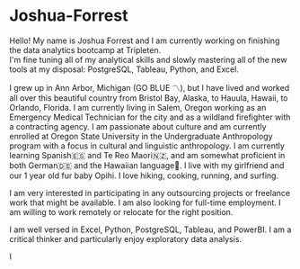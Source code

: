 # Joshua-Forrest

Hello!  My name is Joshua Forrest and I am currently working on finishing the data analytics bootcamp at Tripleten.  
I'm fine tuning all of my analytical skills and slowly mastering all of the new tools at my disposal: PostgreSQL, Tableau, Python, and Excel.

I grew up in Ann Arbor, Michigan (GO BLUE 〽️), but I have lived and worked all over this beautiful country from Bristol Bay, Alaska, to Hauula, Hawaii, to Orlando, Florida.  I am currently living in Salem, Oregon working as an Emergency Medical Technician for the city and as a wildland firefighter with a contracting agency.  I am passionate about culture and am currently enrolled at Oregon State University in the Undergraduate Anthropology program with a focus in cultural and linguistic anthropology.  I am currently learning Spanish🇪🇸 and Te Reo Maori🇳🇿, and am somewhat proficient in both German🇩🇪 and the Hawaiian language🌺.  I live with my girlfriend and our 1 year old fur baby Opihi.  I love hiking, cooking, running, and surfing.  

I am very interested in participating in any outsourcing projects or freelance work that might be available.  I am also looking for full-time employment.  I am willing to work remotely or relocate for the right position.

I am well versed in Excel, Python, PostgreSQL, Tableau, and PowerBI.  I am a critical thinker and particularly enjoy exploratory data analysis.

I
